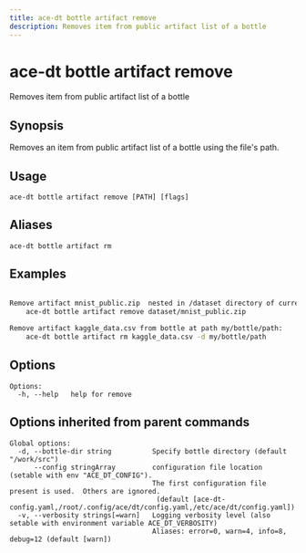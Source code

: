 ```yaml
---
title: ace-dt bottle artifact remove
description: Removes item from public artifact list of a bottle
---
```


<!--
This documentation is auto generated by a script.
Please do not edit this file directly.
-->

<!-- markdownlint-disable-next-line single-title -->
# ace-dt bottle artifact remove

Removes item from public artifact list of a bottle

## Synopsis

Removes an item from public artifact list of a bottle using the file's path.

## Usage

```plaintext
ace-dt bottle artifact remove [PATH] [flags]
```

## Aliases

```plaintext
ace-dt bottle artifact rm
```

## Examples

```sh

Remove artifact mnist_public.zip  nested in /dataset directory of current bottle:
	ace-dt bottle artifact remove dataset/mnist_public.zip
	
Remove artifact kaggle_data.csv from bottle at path my/bottle/path:
	ace-dt bottle artifact rm kaggle_data.csv -d my/bottle/path

```

## Options

```plaintext
Options:
  -h, --help   help for remove
```

## Options inherited from parent commands

```plaintext
Global options:
  -d, --bottle-dir string          Specify bottle directory (default "/work/src")
      --config stringArray         configuration file location (setable with env "ACE_DT_CONFIG").
                                   The first configuration file present is used.  Others are ignored.
                                    (default [ace-dt-config.yaml,/root/.config/ace/dt/config.yaml,/etc/ace/dt/config.yaml])
  -v, --verbosity strings[=warn]   Logging verbosity level (also setable with environment variable ACE_DT_VERBOSITY)
                                   Aliases: error=0, warn=4, info=8, debug=12 (default [warn])
```
